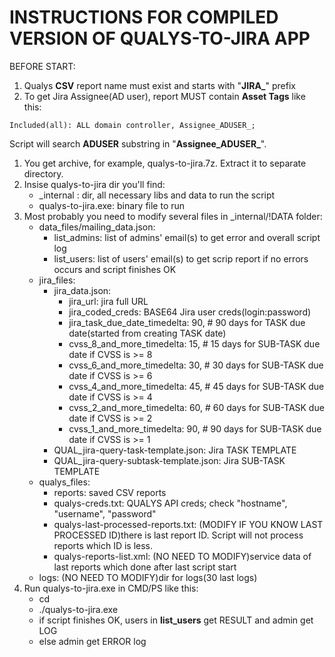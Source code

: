 <h1>INSTRUCTIONS FOR COMPILED VERSION OF QUALYS-TO-JIRA APP</h1>

BEFORE START:
1. Qualys **CSV** report name must exist and starts with "**JIRA_**" prefix
2. To get Jira Assignee(AD user), report MUST contain **Asset Tags** like this: 
```
Included(all): ALL domain controller, Assignee_ADUSER_;
```
Script will search **ADUSER** substring in "**Assignee_ADUSER_**".

1. You get archive, for example, qualys-to-jira.7z. Extract it to separate directory.
2. Insise qualys-to-jira dir you'll find: 
    * _internal : dir, all necessary libs and data to run the script
    * qualys-to-jira.exe: binary file to run
3. Most probably you need to modify several files in _internal/!DATA folder:
    * data_files/mailing_data.json:
      * list_admins: list of admins' email(s) to get error and overall script log
      * list_users: list of users' email(s) to get scrip report if no errors occurs and script finishes OK
    * jira_files:
      * jira_data.json:
        * jira_url: jira full URL
        * jira_coded_creds: BASE64 Jira user creds(login:password)
        * jira_task_due_date_timedelta: 90, # 90 days for TASK due date(started from creating TASK date)
        * cvss_8_and_more_timedelta: 15, # 15 days for SUB-TASK due date if CVSS is >= 8
        * cvss_6_and_more_timedelta: 30, # 30 days for SUB-TASK due date if CVSS is >= 6
        * cvss_4_and_more_timedelta: 45, # 45 days for SUB-TASK due date if CVSS is >= 4
        * cvss_2_and_more_timedelta: 60, # 60 days for SUB-TASK due date if CVSS is >= 2
        * cvss_1_and_more_timedelta: 90, # 90 days for SUB-TASK due date if CVSS is >= 1
      * QUAL_jira-query-task-template.json: Jira TASK TEMPLATE
      * QUAL_jira-query-subtask-template.json: Jira SUB-TASK TEMPLATE
    * qualys_files:
      * reports: saved CSV reports
      * qualys-creds.txt: QUALYS API creds; check "hostname", "username", "password"
      * qualys-last-processed-reports.txt: (MODIFY IF YOU KNOW LAST PROCESSED ID)there is last report ID. Script will not process reports which ID is less.
      * qualys-reports-list.xml: (NO NEED TO MODIFY)service data of last reports which done after last script start
    * logs: (NO NEED TO MODIFY)dir for logs(30 last logs)
4. Run qualys-to-jira.exe in CMD/PS like this:
    * cd <TO-SCRIPT-EXE-DIR>
    * ./qualys-to-jira.exe
    * if script finishes OK, users in **list_users** get RESULT and admin get LOG
    * else admin get ERROR log
